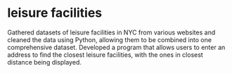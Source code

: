# leisure facilities

Gathered datasets of leisure facilities in NYC from various websites and cleaned the data using Python, allowing them to be combined into one comprehensive dataset.
Developed a program that allows users to enter an address to find the closest leisure facilities, with the ones in closest distance being displayed.
